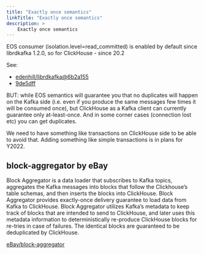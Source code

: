 ```yaml
---
title: "Exactly once semantics"
linkTitle: "Exactly once semantics"
description: >
    Exactly once semantics
---
```

EOS consumer (isolation.level=read_committed) is enabled by default since librdkafka 1.2.0, so for ClickHouse - since 20.2

See:

* [edenhill/librdkafka@6b2a155](https://github.com/edenhill/librdkafka/commit/6b2a1552ac2a4ea09d915015183f268dd2df96e6)
* [9de5dff](https://github.com/ClickHouse/ClickHouse/commit/9de5dffb5c97eb93545ae25eaf87ec195a590148)

BUT: while EOS semantics will guarantee you that no duplicates will happen on the Kafka side (i.e. even if you produce the same messages few times it will be consumed once), but ClickHouse as a Kafka client can currently guarantee only at-least-once. And in some corner cases (connection lost etc) you can get duplicates.

We need to have something like transactions on ClickHouse side to be able to avoid that. Adding something like simple transactions is in plans for Y2022.


## block-aggregator by eBay

Block Aggregator is a data loader that subscribes to Kafka topics, aggregates the Kafka messages into blocks that follow the Clickhouse’s table schemas, and then inserts the blocks into ClickHouse. Block Aggregator provides exactly-once delivery guarantee to load data from Kafka to ClickHouse. Block Aggregator utilizes Kafka’s metadata to keep track of blocks that are intended to send to ClickHouse, and later uses this metadata information to deterministically re-produce ClickHouse blocks for re-tries in case of failures. The identical blocks are guaranteed to be deduplicated by ClickHouse.

[eBay/block-aggregator](https://github.com/eBay/block-aggregator)
